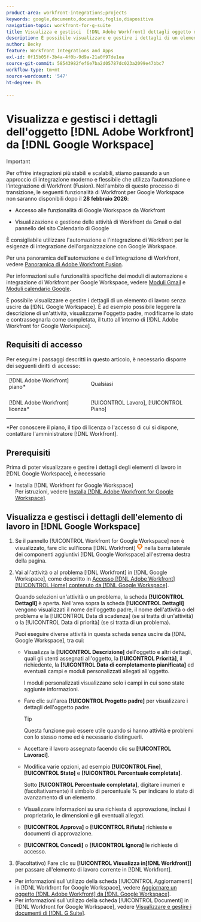 ```yaml
---
product-area: workfront-integrations;projects
keywords: google,documento,documento,foglio,diapositiva
navigation-topic: workfront-for-g-suite
title: Visualizza e gestisci  [!DNL Adobe Workfront] dettagli oggetto da Google Workspace
description: È possibile visualizzare e gestire i dettagli di un elemento di lavoro senza uscire da Google Workspace. Ad esempio, è possibile leggere la descrizione di un'attività, visualizzarne l'oggetto padre, modificarne lo stato e contrassegnarla come completata, il tutto all'interno di [!DNL Adobe Workfront] per Google Workspace.
author: Becky
feature: Workfront Integrations and Apps
exl-id: 0f15b05f-3b4a-4f0b-9d9a-21a0f97de1ea
source-git-commit: 58543982fef6e7ba2d05787dc023a2099e47bbc7
workflow-type: tm+mt
source-wordcount: '547'
ht-degree: 0%

---
```


# Visualizza e gestisci i dettagli dell&#39;oggetto [!DNL Adobe Workfront] da [!DNL Google Workspace]

>[!IMPORTANT]
>
>Per offrire integrazioni più stabili e scalabili, stiamo passando a un approccio di integrazione moderno e flessibile che utilizza l’automazione e l’integrazione di Workfront (Fusion). Nell&#39;ambito di questo processo di transizione, le seguenti funzionalità di Workfront per Google Workspace non saranno disponibili dopo il **28 febbraio 2026**:
>
>* Accesso alle funzionalità di Google Workspace da Workfront
>
>* Visualizzazione e gestione delle attività di Workfront da Gmail o dal pannello del sito Calendario di Google
>
>È consigliabile utilizzare l&#39;automazione e l&#39;integrazione di Workfront per le esigenze di integrazione dell&#39;organizzazione con Google Workspace.
>
>Per una panoramica dell&#39;automazione e dell&#39;integrazione di Workfront, vedere [Panoramica di Adobe Workfront Fusion](https://experienceleague.adobe.com/en/docs/workfront-fusion/using/get-started-with-fusion/understand-workfront-fusion/workfront-fusion-overview).
>
>Per informazioni sulle funzionalità specifiche dei moduli di automazione e integrazione di Workfront per Google Workspace, vedere [Moduli Gmail](https://experienceleague.adobe.com/en/docs/workfront-fusion/using/references/apps-and-their-modules/third-party-app-connectors/gmail-modules) e [Moduli calendario Google](https://experienceleague.adobe.com/en/docs/workfront-fusion/using/references/apps-and-their-modules/third-party-app-connectors/google-calendar-modules).

È possibile visualizzare e gestire i dettagli di un elemento di lavoro senza uscire da [!DNL Google Workspace]. È ad esempio possibile leggere la descrizione di un&#39;attività, visualizzarne l&#39;oggetto padre, modificarne lo stato e contrassegnarla come completata, il tutto all&#39;interno di [!DNL Adobe Workfront for Google Workspace].

## Requisiti di accesso

Per eseguire i passaggi descritti in questo articolo, è necessario disporre dei seguenti diritti di accesso:

<table style="table-layout:auto"> 
 <col> 
 <col> 
 <tbody> 
  <tr> 
   <td role="rowheader">[!DNL Adobe Workfront] piano*</td> 
   <td> <p>Qualsiasi</p> </td> 
  </tr> 
  <tr> 
   <td role="rowheader">[!DNL Adobe Workfront] licenza*</td> 
   <td> <p>[!UICONTROL Lavoro], [!UICONTROL Piano]</p> </td> 
  </tr> 
</tbody> 
</table>

&#42;Per conoscere il piano, il tipo di licenza o l&#39;accesso di cui si dispone, contattare l&#39;amministratore [!DNL Workfront].

## Prerequisiti

Prima di poter visualizzare e gestire i dettagli degli elementi di lavoro in [!DNL Google Workspace], è necessario

* Installa [!DNL Workfront for Google Workspace]\
   Per istruzioni, vedere [Installa [!DNL Adobe Workfront for Google Workspace]](../../workfront-integrations-and-apps/workfront-for-g-suite/install-workfront-for-gsuite.md).

## Visualizza e gestisci i dettagli dell&#39;elemento di lavoro in [!DNL Google Workspace]

1. Se il pannello [!UICONTROL Workfront for Google Workspace] non è visualizzato, fare clic sull&#39;icona [!DNL Workfront] ![icona Workfront](assets/wf-lion-icon.png) nella barra laterale dei componenti aggiuntivi [!DNL Google Workspace] all&#39;estrema destra della pagina.
1. Vai all&#39;attività o al problema [!DNL Workfront] in [!DNL Google Workspace], come descritto in [Accesso [!DNL Adobe Workfront] [!UICONTROL Home] contenuto da [!DNL Google Workspace]](../../workfront-integrations-and-apps/workfront-for-g-suite/access-wf-home-content-from-g-suite.md).

   Quando selezioni un&#39;attività o un problema, la scheda **[!UICONTROL Dettagli]** è aperta. Nell&#39;area sopra la scheda **[!UICONTROL Dettagli]** vengono visualizzati il nome dell&#39;oggetto padre, il nome dell&#39;attività o del problema e la [!UICONTROL Data di scadenza] (se si tratta di un&#39;attività) o la [!UICONTROL Data di priorità] (se si tratta di un problema).


   Puoi eseguire diverse attività in questa scheda senza uscire da [!DNL Google Workspace], tra cui:

   * Visualizza la **[!UICONTROL Descrizione]** dell&#39;oggetto e altri dettagli, quali gli utenti assegnati all&#39;oggetto, la **[!UICONTROL Priorità]**, il richiedente, la **[!UICONTROL Data di completamento pianificata]** ed eventuali campi e moduli personalizzati allegati all&#39;oggetto.

     I moduli personalizzati visualizzano solo i campi in cui sono state aggiunte informazioni.

   * Fare clic sull&#39;area **[!UICONTROL Progetto padre]** per visualizzare i dettagli dell&#39;oggetto padre.

     >[!TIP]
     >
     >Questa funzione può essere utile quando si hanno attività e problemi con lo stesso nome ed è necessario distinguerli.

   * Accettare il lavoro assegnato facendo clic su **[!UICONTROL Lavoraci]**.
   * Modifica varie opzioni, ad esempio **[!UICONTROL Fine]**, **[!UICONTROL Stato]** e **[!UICONTROL Percentuale completata]**.

     Sotto **[!UICONTROL Percentuale completata]**, digitare i numeri e (facoltativamente) il simbolo di percentuale % per indicare lo stato di avanzamento di un elemento.
   * Visualizzare informazioni su una richiesta di approvazione, inclusi il proprietario, le dimensioni e gli eventuali allegati.
   * **[!UICONTROL Approva]** o **[!UICONTROL Rifiuta]** richieste e documenti di approvazione.

   * **[!UICONTROL Concedi]** o **[!UICONTROL Ignora]** le richieste di accesso.

1. (Facoltativo) Fare clic su **[!UICONTROL Visualizza in[!DNL Workfront]]** per passare all&#39;elemento di lavoro corrente in [!DNL Workfront].

* Per informazioni sull&#39;utilizzo della scheda [!UICONTROL Aggiornamenti] in [!DNL Workfront for Google Workspace], vedere [Aggiornare un oggetto [!DNL Adobe Workfront] da [!DNL Google Workspace]](../../workfront-integrations-and-apps/workfront-for-g-suite/update-a-workfront-object-in-gsuite.md).
* Per informazioni sull&#39;utilizzo della scheda [!UICONTROL Documenti] in [!DNL Workfront for Google Workspace], vedere [Visualizzare e gestire i documenti di [!DNL G Suite]](../../workfront-integrations-and-apps/workfront-for-g-suite/view-and-manage-documents-in-gsuite.md).
